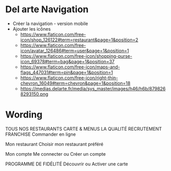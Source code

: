 # Del arte Navigation

* Créer la navigation - version mobile
* Ajouter les icônes
    * https://www.flaticon.com/free-icon/shop_126122#term=restaurant&page=1&position=2
    * https://www.flaticon.com/free-icon/avatar_126486#term=user&page=1&position=1
    * https://www.flaticon.com/free-icon/shopping-purse-icon_69378#term=bag&page=1&position=37
    * https://www.flaticon.com/free-icon/maps-and-flags_447031#term=pin&page=1&position=1
    * https://www.flaticon.com/free-icon/right-thin-chevron_16049#term=chevron&page=1&position=18
    * https://medias.delarte.fr/media/sys_master/images/h46/h6b/8798268293150.png
    
# Wording 
TOUS NOS RESTAURANTS
CARTE & MENUS
LA QUALITÉ
RECRUTEMENT
FRANCHISE
Commander en ligne

Mon restaurant
Choisir mon restaurant préféré
 
Mon compte
Me connecter ou Créer un compte

PROGRAMME DE FIDÉLITÉ
Découvrir ou Activer une carte